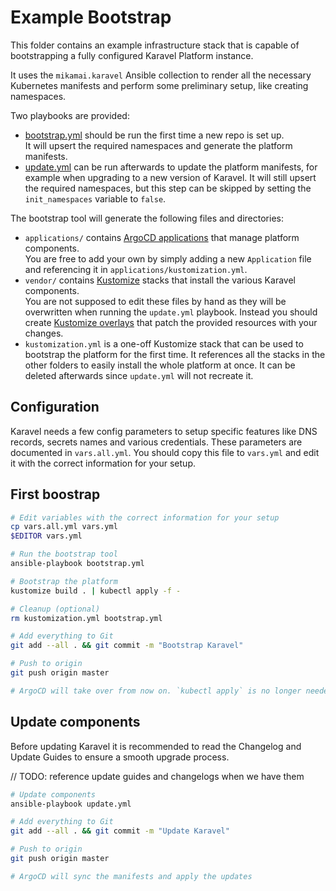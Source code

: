 # Example Bootstrap

This folder contains an example infrastructure stack
that is capable of bootstrapping a fully configured Karavel Platform instance.

It uses the `mikamai.karavel` Ansible collection to render all the necessary Kubernetes manifests
and perform some preliminary setup, like creating namespaces.

Two playbooks are provided:

- [bootstrap.yml](./bootstrap.yml) should be run the first time a new repo is set up.  
  It will upsert the required namespaces and generate the platform manifests.
- [update.yml](./update.yml) can be run afterwards to update the platform manifests, for example when upgrading to a new
  version of Karavel. It will still upsert the required namespaces, but this step can be skipped by setting the `init_namespaces` variable to `false`.

The bootstrap tool will generate the following files and directories:

- `applications/` contains [ArgoCD applications](https://argoproj.github.io/argo-cd/core_concepts) that manage platform components.  
  You are free to add your own by simply adding a new `Application` file and referencing it in `applications/kustomization.yml`.
- `vendor/` contains [Kustomize](https://kustomize.io) stacks that install the various Karavel components.  
  You are not supposed to edit these files by hand as they will be overwritten when running the `update.yml` playbook. 
  Instead you should create [Kustomize overlays](https://kubectl.docs.kubernetes.io/references/kustomize/glossary/#overlay) that patch the provided resources with your changes.
- `kustomization.yml` is a one-off Kustomize stack that can be used to bootstrap the platform for the first time. It references all the stacks in the other folders to easily
  install the whole platform at once. It can be deleted afterwards since `update.yml` will not recreate it.

## Configuration

Karavel needs a few config parameters to setup specific features like
DNS records, secrets names and various credentials. These parameters are documented in 
`vars.all.yml`. You should copy this file to `vars.yml` and edit it with the correct information
for your setup.

## First boostrap

```bash
# Edit variables with the correct information for your setup
cp vars.all.yml vars.yml
$EDITOR vars.yml

# Run the bootstrap tool
ansible-playbook bootstrap.yml

# Bootstrap the platform
kustomize build . | kubectl apply -f -

# Cleanup (optional)
rm kustomization.yml bootstrap.yml

# Add everything to Git
git add --all . && git commit -m "Bootstrap Karavel"

# Push to origin
git push origin master

# ArgoCD will take over from now on. `kubectl apply` is no longer needed
```

## Update components

Before updating Karavel it is recommended to read the Changelog and Update Guides
to ensure a smooth upgrade process.

// TODO: reference update guides and changelogs when we have them

```bash
# Update components
ansible-playbook update.yml

# Add everything to Git
git add --all . && git commit -m "Update Karavel"

# Push to origin
git push origin master

# ArgoCD will sync the manifests and apply the updates
```
